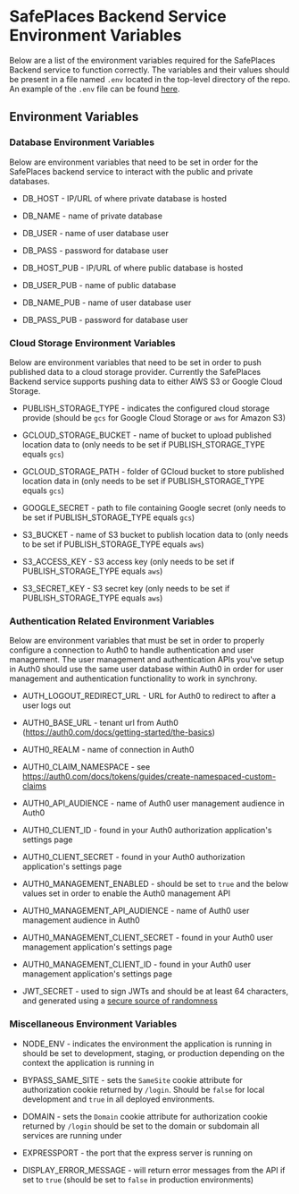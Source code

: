 # SafePlaces Backend Service Environment Variables

Below are a list of the environment variables required for the SafePlaces Backend service to function correctly. The variables and their values should be present in a file named `.env` located in the top-level directory of the repo. An example of the `.env` file can be found [here](https://github.com/Path-Check/safeplaces-backend/blob/master/.env.template).

## Environment Variables

### Database Environment Variables

Below are environment variables that need to be set in order for the SafePlaces backend service to interact with the public and private databases.

- DB_HOST - IP/URL of where private database is hosted
- DB_NAME - name of private database
- DB_USER - name of user database user
- DB_PASS - password for database user

- DB_HOST_PUB - IP/URL of where public database is hosted
- DB_USER_PUB - name of public database
- DB_NAME_PUB - name of user database user
- DB_PASS_PUB - password for database user

### Cloud Storage Environment Variables

Below are environment variables that need to be set in order to push published data to a cloud storage provider. Currently the SafePlaces Backend service supports pushing data to either AWS S3 or Google Cloud Storage.

- PUBLISH_STORAGE_TYPE - indicates the configured cloud storage provide (should be `gcs` for Google Cloud Storage or `aws` for Amazon S3)

- GCLOUD_STORAGE_BUCKET - name of bucket to upload published location data to (only needs to be set if PUBLISH_STORAGE_TYPE equals `gcs`)
- GCLOUD_STORAGE_PATH - folder of GCloud bucket to store published location data in (only needs to be set if PUBLISH_STORAGE_TYPE equals `gcs`)
- GOOGLE_SECRET - path to file containing Google secret (only needs to be set if PUBLISH_STORAGE_TYPE equals `gcs`)

- S3_BUCKET - name of S3 bucket to publish location data to (only needs to be set if PUBLISH_STORAGE_TYPE equals `aws`)
- S3_ACCESS_KEY - S3 access key (only needs to be set if PUBLISH_STORAGE_TYPE equals `aws`)
- S3_SECRET_KEY - S3 secret key (only needs to be set if PUBLISH_STORAGE_TYPE equals `aws`)

### Authentication Related Environment Variables

Below are environment variables that must be set in order to properly configure a connection to Auth0 to handle authentication and user management. The user management and authentication APIs you've setup in Auth0 should use the same user database within Auth0 in order for user management and authentication functionality to work in synchrony.

- AUTH_LOGOUT_REDIRECT_URL - URL for Auth0 to redirect to after a user logs out
- AUTH0_BASE_URL - tenant url from Auth0 (https://auth0.com/docs/getting-started/the-basics)
- AUTH0_REALM - name of connection in Auth0
- AUTH0_CLAIM_NAMESPACE - see https://auth0.com/docs/tokens/guides/create-namespaced-custom-claims

- AUTH0_API_AUDIENCE - name of Auth0 user management audience in Auth0
- AUTH0_CLIENT_ID - found in your Auth0 authorization application's settings page
- AUTH0_CLIENT_SECRET - found in your Auth0 authorization application's settings page

- AUTH0_MANAGEMENT_ENABLED - should be set to `true` and the below values set in order to enable the Auth0 management API
- AUTH0_MANAGEMENT_API_AUDIENCE - name of Auth0 user management audience in Auth0
- AUTH0_MANAGEMENT_CLIENT_SECRET - found in your Auth0 user management application's settings page
- AUTH0_MANAGEMENT_CLIENT_ID - found in your Auth0 user management application's settings page

- JWT_SECRET -  used to sign JWTs and should be at least 64 characters, and generated using a [secure source of randomness](https://cheatsheetseries.owasp.org/cheatsheets/Cryptographic_Storage_Cheat_Sheet.html#secure-random-number-generation)

### Miscellaneous Environment Variables

- NODE_ENV - indicates the environment the application is running in should be set to development, staging, or production depending on the context the application is running in

- BYPASS_SAME_SITE - sets the `SameSite` cookie attribute for authorization cookie returned by `/login`. Should be `false` for local development and `true` in all deployed environments.

- DOMAIN - sets the `Domain` cookie attribute for authorization cookie returned by `/login` should be set to the domain or subdomain all services are running under

- EXPRESSPORT - the port that the express server is running on

- DISPLAY_ERROR_MESSAGE - will return error messages from the API if set to `true` (should be set to `false` in production environments)
